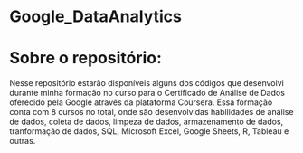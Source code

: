 # Google_DataAnalytics

# Sobre o repositório:

Nesse repositório estarão disponíveis alguns dos códigos que desenvolvi durante minha formação no curso para o Certificado de Análise de Dados oferecido pela Google através da plataforma Coursera.
Essa formação conta com 8 cursos no total, onde são desenvolvidas habilidades de análise de dados, coleta de dados, limpeza de dados, armazenamento de dados, tranformação de dados, SQL, Microsoft Excel, Google Sheets, R, Tableau e outras.
